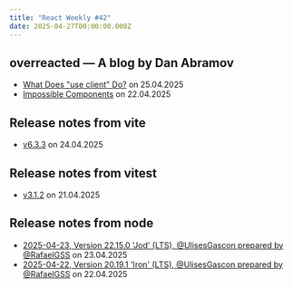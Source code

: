 ```yaml
---
title: "React Weekly #42"
date: 2025-04-27T00:00:00.000Z
---
```


## overreacted — A blog by Dan Abramov

- [What Does "use client" Do?](https://overreacted.io/what-does-use-client-do/) on 25.04.2025
- [Impossible Components](https://overreacted.io/impossible-components/) on 22.04.2025

## Release notes from vite

- [v6.3.3](https://github.com/vitejs/vite/releases/tag/v6.3.3) on 24.04.2025

## Release notes from vitest

- [v3.1.2](https://github.com/vitest-dev/vitest/releases/tag/v3.1.2) on 21.04.2025

## Release notes from node

- [2025-04-23, Version 22.15.0 'Jod' (LTS), @UlisesGascon prepared by @RafaelGSS](https://github.com/nodejs/node/releases/tag/v22.15.0) on 23.04.2025
- [2025-04-22, Version 20.19.1 'Iron' (LTS), @UlisesGascon prepared by @RafaelGSS](https://github.com/nodejs/node/releases/tag/v20.19.1) on 22.04.2025
